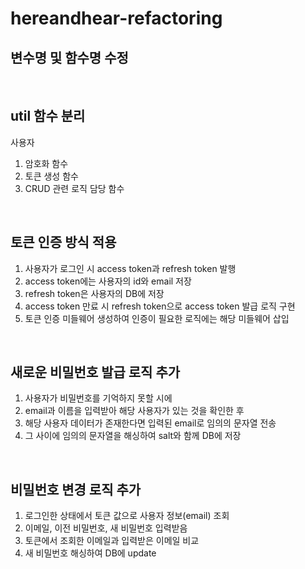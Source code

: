 # hereandhear-refactoring

## 변수명 및 함수명 수정

<br>

## util 함수 분리

<storng>사용자</storng>

1. 암호화 함수
2. 토큰 생성 함수
3. CRUD 관련 로직 담당 함수

<br>

## 토큰 인증 방식 적용

1. 사용자가 로그인 시 access token과 refresh token 발행
2. access token에는 사용자의 id와 email 저장
3. refresh token은 사용자의 DB에 저장
4. access token 만료 시 refresh token으로 access token 발급 로직 구현
5. 토큰 인증 미들웨어 생성하여 인증이 필요한 로직에는 해당 미들웨어 삽입

<br>

## 새로운 비밀번호 발급 로직 추가

1. 사용자가 비밀번호를 기억하지 못할 시에
2. email과 이름을 입력받아 해당 사용자가 있는 것을 확인한 후
3. 해당 사용자 데이터가 존재한다면 입력된 email로 임의의 문자열 전송
4. 그 사이에 임의의 문자열을 해싱하여 salt와 함께 DB에 저장

<br>

## 비밀번호 변경 로직 추가

1. 로그인한 상태에서 토큰 값으로 사용자 정보(email) 조회
2. 이메일, 이전 비밀번호, 새 비밀번호 입력받음
3. 토큰에서 조회한 이메일과 입력받은 이메일 비교
4. 새 비밀번호 해싱하여 DB에 update

